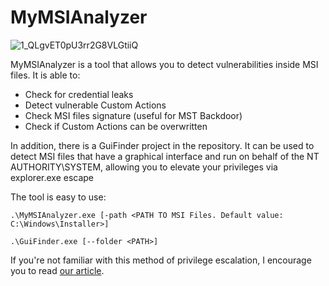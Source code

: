 # MyMSIAnalyzer
![1_QLgvET0pU3rr2G8VLGtiiQ](https://github.com/user-attachments/assets/f5507deb-a846-4dc0-9b71-f12fb49f727c)


MyMSIAnalyzer is a tool that allows you to detect vulnerabilities inside MSI files. It is able to:
- Check for credential leaks
- Detect vulnerable Custom Actions
- Check MSI files signature (useful for MST Backdoor)
- Check if Custom Actions can be overwritten

In addition, there is a GuiFinder project in the repository. It can be used to detect MSI files that have a graphical interface and run on behalf of the NT AUTHORITY\SYSTEM, allowing you to elevate your privileges via explorer.exe escape

The tool is easy to use:
```shell
.\MyMSIAnalyzer.exe [-path <PATH TO MSI Files. Default value: C:\Windows\Installer>]

.\GuiFinder.exe [--folder <PATH>]
```

If you're not familiar with this method of privilege escalation, I encourage you to read [our article](https://cicada-8.medium.com/evil-msi-a-long-story-about-vulnerabilities-in-msi-files-1a2a1acaf01c).

